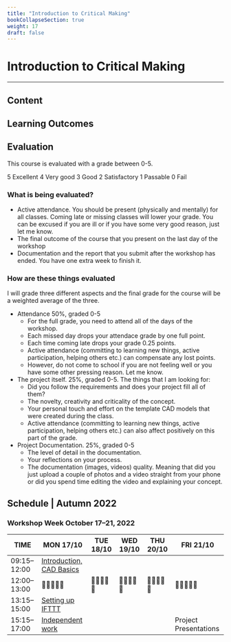```yaml
---
title: "Introduction to Critical Making"
bookCollapseSection: true
weight: 17
draft: false
---
```


# Introduction to Critical Making

---

## Content



## Learning Outcomes



## Evaluation

This course is evaluated with a grade between 0-5.

5 Excellent
4 Very good
3 Good
2 Satisfactory
1 Passable
0 Fail

### What is being evaluated?

- Active attendance. You should be present (physically and mentally) for all classes. Coming late or missing classes will lower your grade. You can be excused if you are ill or if you have some very good reason, just let me know.
- The final outcome of the course that you present on the last day of the workshop
- Documentation and the report that you submit after the workshop has ended. You have one extra week to finish it.

### How are these things evaluated

I will grade three different aspects and the final grade for the course will be a weighted average of the three.

- Attendance 50%, graded 0-5
    - For the full grade, you need to attend all of the days of the workshop.
    - Each missed day drops your attendace grade by one full point.
    - Each time coming late drops your grade 0.25 points.
    - Active attendance (committing to learning new things, active participation, helping others etc.) can compensate any lost points.
    - However, do not come to school if you are not feeling well or you have some other pressing reason. Let me know.
- The project itself. 25%, graded 0-5. The things that I am looking for:
    - Did you follow the requirements and does your project fill all of them?
    - The novelty, creativity and criticality of the concept.
    - Your personal touch and effort on the template CAD models that were created during the class.
    - Active attendance (committing to learning new things, active participation, helping others etc.) can also affect positively on this part of the grade.
- Project Documentation. 25%, graded 0-5
    - The level of detail in the documentation.
    - Your reflections on your process.
    - The documentation (images, videos) quality. Meaning that did you just upload a couple of photos and a video straight from your phone or did you spend time editing the video and explaining your concept.

## Schedule | Autumn 2022

### Workshop Week October 17–21, 2022

<div class="calendar">

| TIME | MON 17/10 | TUE 18/10 | WED 19/10 | THU 20/10 | FRI 21/10 |
| --- | --- | --- | --- | --- | --- |
| 09:15–12:00 | [Introduction, CAD Basics](./01-monday/#cad-tutorial-001--fusion-360-basics) |  |  |  |  |
| 12:00–13:00| 🥗🍜🍱🍝🍕 | 🥗🍜🍱🍝🍕 | 🥗🍜🍱🍝🍕 | 🥗🍜🍱🍝🍕 | 🥗🍜🍱🍝🍕 |
| 13:15–15:00 | [Setting up IFTTT](./01-monday/#setting-up-ifttt) |  |  |  |  |
| 15:15–17:00 | [Independent work](./01-monday/#preliminary-tasks-independent-work) |  |  |  | Project Presentations |

</div> 
